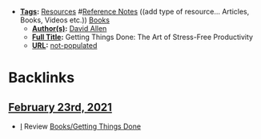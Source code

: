 - **[Tags](<../Tags.md>):** [Resources](<../Resources.md>) #[Reference Notes](<../Reference Notes.md>) ((add type of resource... Articles, Books, Videos etc.)) [Books](<../Books.md>)
    - **[Author(s)](<../Author(s).md>):** [David Allen](<../David Allen.md>)
    - **[Full Title](<../Full Title.md>):** Getting Things Done: The Art of Stress-Free Productivity
    - **[URL](<../URL.md>):** [not-populated](<../not-populated.md>)

# Backlinks
## [February 23rd, 2021](<February 23rd, 2021.md>)
- [I](<../I.md>) Review [Books/Getting Things Done](<../Books/Getting Things Done.md>)

